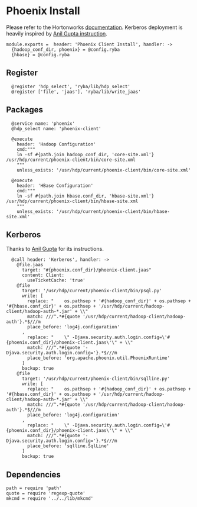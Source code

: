 
# Phoenix Install

Please refer to the Hortonworks [documentation][phoenix-doc]. Kerberos
deployment is heavily inspired by [Anil Gupta instruction][agi].

    module.exports =  header: 'Phoenix Client Install', handler: ->
      {hadoop_conf_dir, phoenix} = @config.ryba
      {hbase} = @config.ryba

## Register

      @register 'hdp_select', 'ryba/lib/hdp_select'
      @register ['file', 'jaas'], 'ryba/lib/write_jaas'

## Packages

      @service name: 'phoenix'
      @hdp_select name: 'phoenix-client'

      @execute
        header: 'Hadoop Configuration'
        cmd:"""
        ln -sf #{path.join hadoop_conf_dir, 'core-site.xml'} /usr/hdp/current/phoenix-client/bin/core-site.xml
        """
        unless_exists: '/usr/hdp/current/phoenix-client/bin/core-site.xml'

      @execute
        header: 'HBase Configuration'
        cmd:"""
        ln -sf #{path.join hbase.conf_dir, 'hbase-site.xml'} /usr/hdp/current/phoenix-client/bin/hbase-site.xml
        """
        unless_exists: '/usr/hdp/current/phoenix-client/bin/hbase-site.xml'

## Kerberos

Thanks to [Anil Gupta](http://bigdatanoob.blogspot.fr/2013/09/connect-phoenix-to-secure-hbase-cluster.html)
for its instructions.

      @call header: 'Kerberos', handler: ->
        @file.jaas
          target: "#{phoenix.conf_dir}/phoenix-client.jaas"
          content: Client:
            useTicketCache: 'true'
        @file
          target: '/usr/hdp/current/phoenix-client/bin/psql.py'
          write: [
            replace: "    os.pathsep + '#{hadoop_conf_dir}' + os.pathsep + '#{hbase.conf_dir}' + os.pathsep + '/usr/hdp/current/hadoop-client/hadoop-auth-*.jar' + \\"
            match: ///^.*#{quote '/usr/hdp/current/hadoop-client/hadoop-auth'}.*$///m
            place_before: 'log4j.configuration'
          ,
            replace: "    \" -Djava.security.auth.login.config=\'#{phoenix.conf_dir}/phoenix-client.jaas\'\" + \\"
            match: ///^.*#{quote '-Djava.security.auth.login.config='}.*$///m
            place_before: 'org.apache.phoenix.util.PhoenixRuntime'
          ]
          backup: true
        @file
          target: '/usr/hdp/current/phoenix-client/bin/sqlline.py'
          write: [
            replace: "    os.pathsep + '#{hadoop_conf_dir}' + os.pathsep + '#{hbase.conf_dir}' + os.pathsep + '/usr/hdp/current/hadoop-client/hadoop-auth-*.jar' + \\"
            match: ///^.*#{quote '/usr/hdp/current/hadoop-client/hadoop-auth'}.*$///m
            place_before: 'log4j.configuration'
          ,
            replace: "    \" -Djava.security.auth.login.config=\'#{phoenix.conf_dir}/phoenix-client.jaas\'\" + \\"
            match: ///^.*#{quote '-Djava.security.auth.login.config='}.*$///m
            place_before: 'sqlline.SqlLine'
          ]
          backup: true

## Dependencies

    path = require 'path'
    quote = require 'regexp-quote'
    mkcmd = require '../../lib/mkcmd'

[phoenix-doc]: http://docs.hortonworks.com/HDPDocuments/HDP2/HDP-2.2.4/HDP_Man_Install_v224/index.html#installing_phoenix
[agi]: http://bigdatanoob.blogspot.fr/2013/09/connect-phoenix-to-secure-hbase-cluster.html
